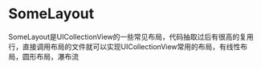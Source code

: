 # SomeLayout
SomeLayout是UICollectionView的一些常见布局，代码抽取过后有很高的复用行，直接调用布局的文件就可以实现UICollectionView常用的布局，有线性布局，圆形布局，瀑布流
